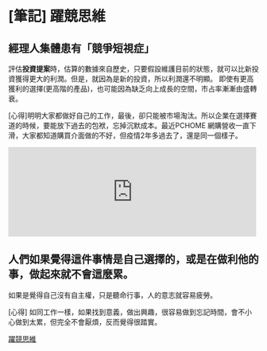 # [筆記] 躍競思維



## 經理人集體患有「競爭短視症」
評估**投資提案**時，估算的數據來自歷史，只要假設維護目前的狀態，就可以比新投資獲得更大的利潤。但是，就因為是新的投資，所以利潤還不明顯。
即使有更高獲利的選擇(更高階的產品)，也可能因為缺乏向上成長的空間，市占率漸漸由盛轉衰。
<!--more-->
[心得]明明大家都做好自己的工作，最後，卻只能被市場淘汰。所以企業在選擇賽道的時候，要能放下過去的包袱，忘掉沉默成本。最近PCHOME 網購營收一直下滑，大家都知道購買介面做的不好，但疫情2年多過去了，還是同一個樣子。

<iframe src="https://open.firstory.me/embed/story/cl5pf6zly02wq01zx0y3v5d9d" height="180" width="99%" frameborder="0" scrolling="no"></iframe>

## 人們如果覺得這件事情是自己選擇的，或是在做利他的事，做起來就不會這麼累。
如果是覺得自己沒有自主權，只是聽命行事，人的意志就容易疲勞。

[心得] 如同工作一樣，如果找到意義，做出興趣，很容易做到忘記時間，會不小心做到太累，但完全不會厭煩，反而覺得很踏實。

[躍競思維](https://www.books.com.tw/products/0010819616)


